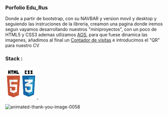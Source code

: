 ### Porfolio Edu_Rus
Donde a partir de bootstrap, con su NAVBAR y version movil y desktop y seguiendo las instruciones de la libreria, creamon una pagina donde iremos segun vayamos desarrollando nuestros "miniproyectos", con un poco de HTML5 y CSS3
ademas utlizamos  [AOS](https://michalsnik.github.io/aos/), para que fuese dinamica las imagenes, añadimos al final un
[Contador de visitas](https://www.contadorvisitasgratis.com/) e introducimos el "QR" para nuestro CV

### Stack :
<p align="left">
</a> <a href="https://https://developer.mozilla.org/es/docs/Glossary/HTML5" target="_blank"> <img src="./img/html5.jpg"  width="100" height="100"/> </a>&nbsp;&nbsp;

</p>

<img src="https://www.animatedimages.org/data/media/466/animated-thank-you-image-0058.gif" border="0" alt="animated-thank-you-image-0058" /></a>
